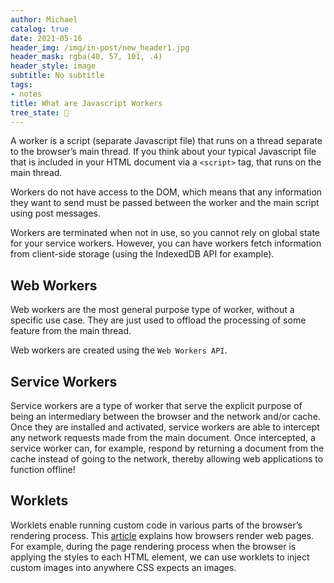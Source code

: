 ```yaml
---
author: Michael
catalog: true
date: 2021-05-16
header_img: /img/in-post/new_header1.jpg
header_mask: rgba(40, 57, 101, .4)
header_style: image
subtitle: No subtitle
tags:
- notes
title: What are Javascript Workers
tree_state: 🌱
---
```


A worker is a script (separate Javascript file) that runs on a thread separate to the browser’s main thread. If you think about your typical Javascript file that is included in your HTML document via a `<script>` tag, that runs on the main thread.

Workers do not have access to the DOM, which means that any information they want to send must be passed between the worker and the main script using post messages.

Workers are terminated when not in use, so you cannot rely on global state for your service workers. However, you can have workers fetch information from client-side storage (using the IndexedDB API for example).

## Web Workers

Web workers are the most general purpose type of worker, without a specific use case. They are just used to offload the processing of some feature from the main thread. 

Web workers are created using the `Web Workers API`.


## Service Workers

Service workers are a type of worker that serve the explicit purpose of being an intermediary between the browser and the network and/or cache. Once they are installed and activated, service workers are able to intercept any network requests made from the main document. Once intercepted, a service worker can, for example, respond by returning a document from the cache instead of going to the network, thereby allowing web applications to function offline!


## Worklets

Worklets enable running custom code in various parts of the browser’s rendering process. This [article](https://bitsofco.de/understanding-the-critical-rendering-path/) explains how browsers render web pages. For example, during the page rendering process when the browser is applying the styles to each HTML element, we can use worklets to inject custom images into anywhere CSS expects an images.